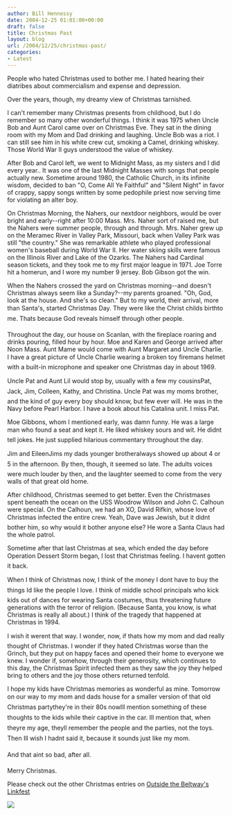 ```yaml
---
author: Bill Hennessy
date: 2004-12-25 01:01:00+00:00
draft: false
title: Christmas Past
layout: blog
url: /2004/12/25/christmas-past/
categories:
- Latest
---
```


People who hated Christmas used to bother me. I hated hearing their diatribes about commercialism and expense and depression.




Over the years, though, my dreamy view of Christmas tarnished.




I can't remember many Christmas presents from childhood, but I do remember so many other wonderful things. I think it was 1975 when Uncle Bob and Aunt Carol came over on Christmas Eve. They sat in the dining room with my Mom and Dad drinking and laughing. Uncle Bob was a riot. I can still see him in his white crew cut, smoking a Camel, drinking whiskey. Those World War II guys understood the value of whiskey.




After Bob and Carol left, we went to Midnight Mass, as my sisters and I did every year.. It was one of the last Midnight Masses with songs that people actually new. Sometime around 1980, the Catholic Church, in its infinite wisdom, decided to ban "O, Come All Ye Faithful" and "Silent Night" in favor of crappy, sappy songs written by some pedophile priest now serving time for violating an alter boy. 




On Christmas Morning, the Nahers, our nextdoor neighbors, would be over bright and early--right after 10:00 Mass. Mrs. Naher sort of raised me, but the Nahers were summer people, through and through. Mrs. Naher grew up on the Meramec River in Valley Park, Missouri, back when Valley Park was still "the country." She was remarkable athlete who played professional women's baseball during World War II. Her water skiing skills were famous on the Illinois River and Lake of the Ozarks. The Nahers had Cardinal season tickets, and they took me to my first major league in 1971. Joe Torre hit a homerun, and I wore my number 9 jersey. Bob Gibson got the win.




When the Nahers crossed the yard on Christmas morning--and doesn't Christmas always seem like a Sunday?--my parents groaned. "Oh, God, look at the house. And she's so clean." But to my world, their arrival, more than Santa's, started Christmas Day. They were like the Christ childs birthto me. Thats because God reveals himself through other people.




Throughout the day, our house on Scanlan, with the fireplace roaring and drinks pouring, filled hour by hour. Moe and Karen and George arrived after Noon Mass. Aunt Mame would come with Aunt Margaret and Uncle Charlie. I have a great picture of Uncle Charlie wearing a broken toy firemans helmet with a built-in microphone and speaker one Christmas day in about 1969.




Uncle Pat and Aunt Lil would stop by, usually with a few my cousinsPat, Jack, Jim, Colleen, Kathy, and Christina. Uncle Pat was my moms brother, and the kind of guy every boy should know, but few ever will. He was in the Navy before Pearl Harbor. I have a book about his Catalina unit. I miss Pat.




Moe Gibbons, whom I mentioned early, was damn funny. He was a large man who found a seat and kept it. He liked whiskey sours and wit. He didnt tell jokes. He just supplied hilarious commentary throughout the day.




Jim and EileenJims my dads younger brotheralways showed up about 4 or 5 in the afternoon. By then, though, it seemed so late. The adults voices were much louder by then, and the laughter seemed to come from the very walls of that great old home.




After childhood, Christmas seemed to get better. Even the Christmases spent beneath the ocean on the USS Woodrow Wilson and John C. Calhoun were special. On the Calhoun, we had an XO, David Rifkin, whose love of Christmas infected the entire crew. Yeah, Dave was Jewish, but it didnt bother him, so why would it bother anyone else? He wore a Santa Claus had the whole patrol.




Sometime after that last Christmas at sea, which ended the day before Operation Dessert Storm began, I lost that Christmas feeling. I havent gotten it back.




When I think of Christmas now, I think of the money I dont have to buy the things Id like the people I love. I think of middle school principals who kick kids out of dances for wearing Santa costumes, thus threatening future generations with the terror of religion. (Because Santa, you know, is what Christmas is really all about.) I think of the tragedy that happened at Christmas in 1994.




I wish it werent that way. I wonder, now, if thats how my mom and dad really thought of Christmas. I wonder if they hated Christmas worse than the Grinch, but they put on happy faces and opened their home to everyone we knew. I wonder if, somehow, through their generosity, which continues to this day, the Christmas Spirit infected them as they saw the joy they helped bring to others and the joy those others returned tenfold.




I hope my kids have Christmas memories as wonderful as mine. Tomorrow on our way to my mom and dads house for a smaller version of that old Christmas partythey're in their 80s nowIll mention something of these thoughts to the kids while their captive in the car. Ill mention that, when theyre my age, theyll remember the people and the parties, not the toys. Then Ill wish I hadnt said it, because it sounds just like my mom.




And that aint so bad, after all. 







Merry Christmas.




Please check out the other Christmas entries on [Outside the Beltway's Linkfest](https://www.outsidethebeltway.com/archives/8551)

![](https://blog.billhennessy.com/aggbug.aspx?PostID=900)

